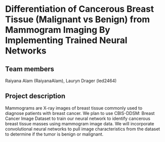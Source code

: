 # Differentiation of Cancerous Breast Tissue (Malignant vs Benign) from Mammogram Imaging By Implementing Trained Neural Networks

## Team members

Raiyana Alam (RaiyanaAlam), Lauryn Drager (led2464)

## Project description

Mammograms are X-ray images of breast tissue commonly used to diagnose patients with breast cancer. We plan to use CBIS-DDSM: Breast Cancer Image Dataset to train our neural network to identify cancerous breast tissue masses using mammogram image data. We will incorporate convolutional neural networks to pull image characteristics from the dataset to determine if the tumor is benign or malignant.
